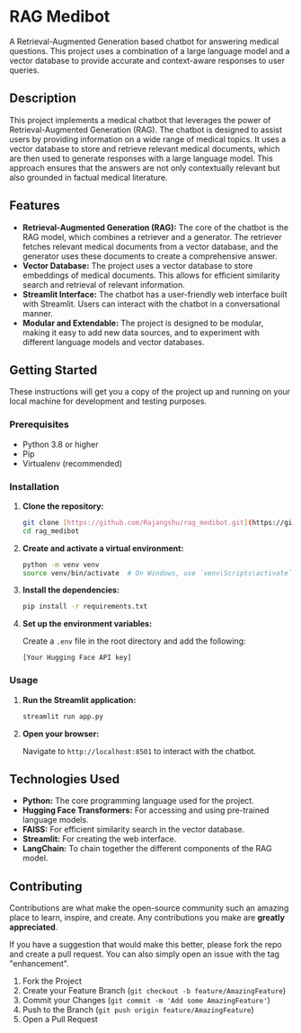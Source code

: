 # RAG Medibot

A Retrieval-Augmented Generation based chatbot for answering medical questions. This project uses a combination of a large language model and a vector database to provide accurate and context-aware responses to user queries.

## Description

This project implements a medical chatbot that leverages the power of Retrieval-Augmented Generation (RAG). The chatbot is designed to assist users by providing information on a wide range of medical topics. It uses a vector database to store and retrieve relevant medical documents, which are then used to generate responses with a large language model. This approach ensures that the answers are not only contextually relevant but also grounded in factual medical literature.

## Features

* **Retrieval-Augmented Generation (RAG):** The core of the chatbot is the RAG model, which combines a retriever and a generator. The retriever fetches relevant medical documents from a vector database, and the generator uses these documents to create a comprehensive answer.
* **Vector Database:** The project uses a vector database to store embeddings of medical documents. This allows for efficient similarity search and retrieval of relevant information.
* **Streamlit Interface:** The chatbot has a user-friendly web interface built with Streamlit. Users can interact with the chatbot in a conversational manner.
* **Modular and Extendable:** The project is designed to be modular, making it easy to add new data sources, and to experiment with different language models and vector databases.

## Getting Started

These instructions will get you a copy of the project up and running on your local machine for development and testing purposes.

### Prerequisites

* Python 3.8 or higher
* Pip
* Virtualenv (recommended)

### Installation

1.  **Clone the repository:**
    ```bash
    git clone [https://github.com/Rajangshu/rag_medibot.git](https://github.com/Rajangshu/rag_medibot.git)
    cd rag_medibot
    ```

2.  **Create and activate a virtual environment:**
    ```bash
    python -m venv venv
    source venv/bin/activate  # On Windows, use `venv\Scripts\activate`
    ```

3.  **Install the dependencies:**
    ```bash
    pip install -r requirements.txt
    ```

4.  **Set up the environment variables:**

    Create a `.env` file in the root directory and add the following:
    ```
    [Your Hugging Face API key]
    ```

### Usage

1.  **Run the Streamlit application:**
    ```bash
    streamlit run app.py
    ```

2.  **Open your browser:**

    Navigate to `http://localhost:8501` to interact with the chatbot.

## Technologies Used

* **Python:** The core programming language used for the project.
* **Hugging Face Transformers:** For accessing and using pre-trained language models.
* **FAISS:** For efficient similarity search in the vector database.
* **Streamlit:** For creating the web interface.
* **LangChain:** To chain together the different components of the RAG model.

## Contributing

Contributions are what make the open-source community such an amazing place to learn, inspire, and create. Any contributions you make are **greatly appreciated**.

If you have a suggestion that would make this better, please fork the repo and create a pull request. You can also simply open an issue with the tag "enhancement".

1.  Fork the Project
2.  Create your Feature Branch (`git checkout -b feature/AmazingFeature`)
3.  Commit your Changes (`git commit -m 'Add some AmazingFeature'`)
4.  Push to the Branch (`git push origin feature/AmazingFeature`)
5.  Open a Pull Request


